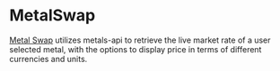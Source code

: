 # MetalSwap
[Metal Swap](https://ilmerlev.com/#PortfolioAnchor) utilizes metals-api to retrieve the live market rate of a user selected metal, with the options to display price in terms of different currencies and units.
